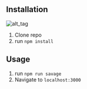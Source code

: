 ## Installation
![alt_tag](https://www.sohh.com/wp-content/uploads/21-Savage-6.jpg)
1. Clone repo
2. run `npm install`

## Usage

1. run `npm run savage`
2. Navigate to `localhost:3000`
